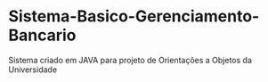 # Sistema-Basico-Gerenciamento-Bancario
Sistema criado em JAVA para projeto de Orientações a Objetos da Universidade
